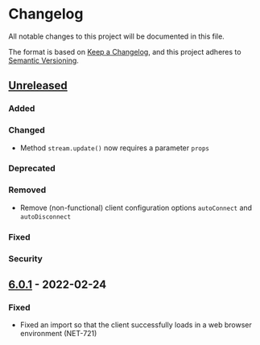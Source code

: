 # Changelog
All notable changes to this project will be documented in this file.

The format is based on [Keep a Changelog](https://keepachangelog.com/en/1.0.0/),
and this project adheres to [Semantic Versioning](https://semver.org/spec/v2.0.0.html).

## [Unreleased]

### Added

### Changed

- Method `stream.update()` now requires a parameter `props`

### Deprecated

### Removed
- Remove (non-functional) client configuration options `autoConnect` and `autoDisconnect`

### Fixed

### Security

## [6.0.1] - 2022-02-24

### Fixed
- Fixed an import so that the client successfully loads in a web browser environment (NET-721)

[Unreleased]: https://github.com/streamr-dev/network-monorepo/compare/client/v6.0.1...HEAD
[6.0.1]: https://github.com/streamr-dev/network-monorepo/compare/client/v6.0.0...client/v6.0.1
